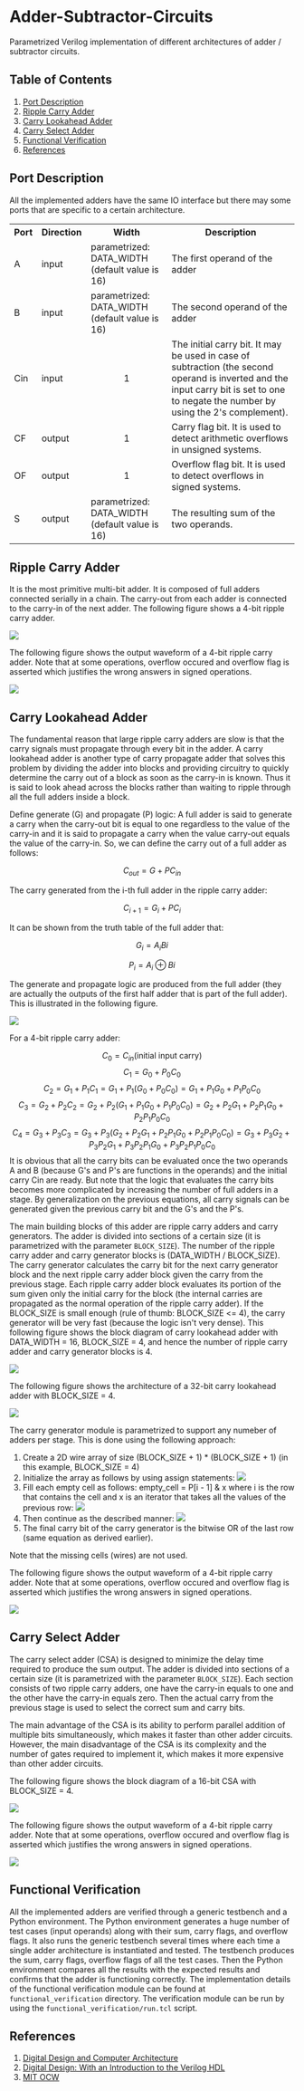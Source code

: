 # Adder-Subtractor-Circuits

Parametrized Verilog implementation of different architectures of adder / subtractor circuits.

## Table of Contents

1. [Port Description](#port-description)
2. [Ripple Carry Adder](#ripple-carry-adder)
3. [Carry Lookahead Adder](#carry-lookahead-adder)
4. [Carry Select Adder](#carry-select-adder)
5. [Functional Verification](#functional-verification)
6. [References](#references)

## Port Description

All the implemented adders have the same IO interface but there may some ports that are specific to a certain architecture.

<table>
    <tr>
        <th>Port</th>
        <th>Direction</th>
        <th>Width</th>
        <th>Description</th>
    </tr>
    <tr>
        <td>A</td>
        <td>input</td>
        <td>parametrized: DATA_WIDTH (default value is 16)</td>
        <td>The first operand of the adder</td>
    </tr>
    <tr>
        <td>B</td>
        <td>input</td>
        <td>parametrized: DATA_WIDTH (default value is 16)</td>
        <td>The second operand of the adder</td>
    </tr>
    <tr>
        <td>Cin</td>
        <td>input</td>
        <td align="center">1</td>
        <td>The initial carry bit. It may be used in case of subtraction (the second operand is inverted and the input carry bit is set to one to negate the number by using the 2's complement).</td>
    </tr>
    <tr>
        <td>CF</td>
        <td>output</td>
        <td align="center">1</td>
        <td>Carry flag bit. It is used to detect arithmetic overflows in unsigned systems.</td>
    </tr>
    <tr>
        <td>OF</td>
        <td>output</td>
        <td align="center">1</td>
        <td>Overflow flag bit. It is used to detect overflows in signed systems.</td>
    </tr>
    <tr>
        <td>S</td>
        <td>output</td>
        <td>parametrized: DATA_WIDTH (default value is 16)</td>
        <td>The resulting sum of the two operands.</td>
    </tr>
</table>

## Ripple Carry Adder

It is the most primitive multi-bit adder. It is composed of full adders connected serially in a chain. The carry-out from each adder is connected to the carry-in of the next adder. The following figure shows a 4-bit ripple carry adder.

<img src="docs/screenshots/ripple_carry_adder.PNG">

The following figure shows the output waveform of a 4-bit ripple carry adder. Note that at some operations, overflow occured and overflow flag is asserted which justifies the wrong answers in signed operations.

<img src="docs/screenshots/ripple_carry_adder_tb.PNG">

## Carry Lookahead Adder

The fundamental reason that large ripple carry adders are slow is that the carry signals must propagate through every bit in the adder. A carry lookahead adder is another type of carry propagate adder that solves this problem by dividing the adder into blocks and providing circuitry to quickly determine the carry out of a block as soon as the carry-in is known. Thus it is said to look ahead across the blocks rather than waiting to ripple through all the full adders inside a block.

Define generate (G) and propagate (P) logic:
A full adder is said to generate a carry when the carry-out bit is equal to one regardless to the value of the carry-in and it is said to propagate a carry when the value carry-out equals the value of the carry-in. So, we can define the carry out of a full adder as follows:

$$
C_{out} = G + PC_{in}
$$

The carry generated from the i-th full adder in the ripple carry adder:

$$
C_{i + 1} = G _{i}+ PC_{i}
$$

It can be shown from the truth table of the full adder that:

$$
G_{i} = A_{i}B{i}
$$

$$
P_{i} = A_{i} ⊕ B{i}
$$

The generate and propagate logic are produced from the full adder (they are actually the outputs of the first half adder that is part of the full adder). This is illustrated in the following figure.

<img src="docs/screenshots/generate_propagate_logic.PNG">



For a 4-bit ripple carry adder:

<!-- ![equations](https://latex.codecogs.com/png.image?%5Cinline%20%5Cdpi%7B110%7D%5Cbg%7Bwhite%7D%5C%5C%5C%5CC_%7B0%7D%20=%20C_%7Bin%7D%20%5Ctext%20%7B(initial%20input%20carry)%7D%5C%5C%5C%5CC_%7B1%7D%20=%20G_%7B0%7D%20&plus;%20P_%7B0%7DC_%7B0%7D%5C%5C%5C%5CC_%7B2%7D%20=%20G_%7B1%7D%20&plus;%20P_%7B1%7DC_%7B1%7D%20=%20G_%7B1%7D%20&plus;%20P_%7B1%7D(G_%7B0%7D%20&plus;%20P_%7B0%7DC_%7B0%7D)%20=%20G_%7B1%7D%20&plus;%20P_%7B1%7DG_%7B0%7D%20&plus;%20P_%7B1%7DP_%7B0%7DC_%7B0%7D%5C%5C%5C%5CC_%7B3%7D%20=%20G_%7B2%7D%20&plus;%20P_%7B2%7DC_%7B2%7D%20=%20G_%7B2%7D%20&plus;%20P_%7B2%7D(G_%7B1%7D%20&plus;%20P_%7B1%7DG_%7B0%7D%20&plus;%20P_%7B1%7DP_%7B0%7DC_%7B0%7D)%20=%20G_%7B2%7D%20&plus;%20P_%7B2%7DG_%7B1%7D%20&plus;%20P_%7B2%7DP_%7B1%7DG_%7B0%7D%20&plus;%20P_%7B2%7DP_%7B1%7DP_%7B0%7DC_%7B0%7D%5C%5C%5C%5CC_%7B4%7D%20=%20G_%7B3%7D%20&plus;%20P_%7B3%7DC_%7B3%7D%20=%20G_%7B3%7D%20&plus;%20P_%7B3%7D(G_%7B2%7D%20&plus;%20P_%7B2%7DG_%7B1%7D%20&plus;%20P_%7B2%7DP_%7B1%7DG_%7B0%7D%20&plus;%20P_%7B2%7DP_%7B1%7DP_%7B0%7DC_%7B0%7D)%20=%20G_%7B3%7D%20&plus;%20P_%7B3%7DG_%7B2%7D%20&plus;%20P_%7B3%7DP_%7B2%7DG_%7B1%7D%20&plus;%20P_%7B3%7DP_%7B2%7DP_%7B1%7DG_%7B0%7D%20&plus;%20P_%7B3%7DP_%7B2%7DP_%7B1%7DP_%7B0%7DC_%7B0%7D%5C%5C) -->

$$
C_{0} = C_{in} \text {(initial input carry)}
$$
$$
C_{1} = G_{0} + P_{0}C_{0}
$$
$$
C_{2} = G_{1} + P_{1}C_{1} = G_{1} + P_{1}(G_{0} + P_{0}C_{0}) = G_{1} + P_{1}G_{0} + P_{1}P_{0}C_{0}
$$
$$
C_{3} = G_{2} + P_{2}C_{2} = G_{2} + P_{2}(G_{1} + P_{1}G_{0} + P_{1}P_{0}C_{0}) = G_{2} + P_{2}G_{1} + P_{2}P_{1}G_{0} + P_{2}P_{1}P_{0}C_{0}
$$
$$
C_{4} = G_{3} + P_{3}C_{3} = G_{3} + P_{3}(G_{2} + P_{2}G_{1} + P_{2}P_{1}G_{0} + P_{2}P_{1}P_{0}C_{0}) = G_{3} + P_{3}G_{2} + P_{3}P_{2}G_{1} + P_{3}P_{2}P_{1}G_{0} + P_{3}P_{2}P_{1}P_{0}C_{0}
$$
It is obvious that all the carry bits can be evaluated once the two operands A and B (because G's and P's are functions in the operands) and the initial carry Cin are ready. But note that the logic that evaluates the carry bits becomes more complicated by increasing the number of full adders in a stage. By generalization on the previous equations, all carry signals can be generated given the previous carry bit and the G's and the P's.

The main building blocks of this adder are ripple carry adders and carry generators. The adder is divided into sections of a certain size (it is parametrized with the parameter `BLOCK_SIZE`). The number of the ripple carry adder and carry generator blocks is (DATA_WIDTH / BLOCK_SIZE). The carry generator calculates the carry bit for the next carry generator block and the next ripple carry adder block given the carry from the previous stage. Each ripple carry adder block evaluates its portion of the sum given only the initial carry for the block (the internal carries are propagated as the normal operation of the ripple carry adder). If the BLOCK_SIZE is small enough (rule of thumb: BLOCK_SIZE <= 4), the carry generator will be very fast (because the logic isn't very dense). This following figure shows the block diagram of carry lookahead adder with DATA_WIDTH = 16, BLOCK_SIZE = 4, and hence the number of ripple carry adder and carry generator blocks is 4.

<img src="docs/screenshots/carry_lookahead_adder.PNG">

The following figure shows the architecture of a 32-bit carry lookahead adder with BLOCK_SIZE = 4.

<img src="docs/screenshots/32_bit_carry_lookahead_adder.PNG">

The carry generator module is parametrized to support any numeber of adders per stage. This is done using the following approach:

<ol>
    <li>Create a 2D wire array of size (BLOCK_SIZE + 1) * (BLOCK_SIZE + 1) (in this example, BLOCK_SIZE = 4)</li>
    <li>Initialize the array as follows by using assign statements: <img src="docs/screenshots/carry_generator/1.PNG"></li>
    <li>Fill each empty cell as follows: empty_cell = P[i - 1] & x where i is the row that contains the cell and x is an iterator that takes all the values of the previous row: <img src="docs/screenshots/carry_generator/2.PNG"></li>
    <li>Then continue as the described manner: <img src="docs/screenshots/carry_generator/3.PNG"></li>
    <li>The final carry bit of the carry generator is the bitwise OR of the last row (same equation as derived earlier).</li>
</ol>

Note that the missing cells (wires) are not used.

The following figure shows the output waveform of a 4-bit ripple carry adder. Note that at some operations, overflow occured and overflow flag is asserted which justifies the wrong answers in signed operations.

<img src="docs/screenshots/carry_lookahead_adder_tb.PNG">

## Carry Select Adder

The carry select adder (CSA) is designed to minimize the delay time required to produce the sum output. The adder is divided into sections of a certain size (it is parametrized with the parameter `BLOCK_SIZE`). Each section consists of two ripple carry adders, one have the carry-in equals to one and the other have the carry-in equals zero. Then the actual carry from the previous stage is used to select the correct sum and carry bits.

The main advantage of the CSA is its ability to perform parallel addition of multiple bits simultaneously, which makes it faster than other adder circuits. However, the main disadvantage of the CSA is its complexity and the number of gates required to implement it, which makes it more expensive than other adder circuits.

The following figure shows the block diagram of a 16-bit CSA with BLOCK_SIZE = 4.

<img src="docs/screenshots/carry_select_adder.PNG">

The following figure shows the output waveform of a 4-bit ripple carry adder. Note that at some operations, overflow occured and overflow flag is asserted which justifies the wrong answers in signed operations.

<img src="docs/screenshots/carry_select_adder_tb.PNG">

## Functional Verification

All the implemented adders are verified through a generic testbench and a Python environment. The Python environment generates a huge number of test cases (input operands) along with their sum, carry flags, and overflow flags. It also runs the generic testbench several times where each time a single adder architecture is instantiated and tested. The testbench produces the sum, carry flags, overflow flags of all the test cases. Then the Python environment compares all the results with the expected results and confirms that the adder is functioning correctly. The implementation details of the functional verification module can be found at `functional_verification` directory. The verification module can be run by using the `functional_verification/run.tcl` script.

## References

<ol>
    <li><a href="https://www.sciencedirect.com/book/9780128000564/digital-design-and-computer-architecture">Digital Design and Computer Architecture</a></li>
    <li><a href="https://www.amazon.com/Digital-Design-Introduction-Verilog-HDL/dp/0132774208">Digital Design: With an Introduction to the Verilog HDL</a></li>
    <li><a href="https://ocw.mit.edu/courses/6-004-computation-structures-spring-2017/pages/c8/c8s2/c8s2v2/">MIT OCW</a></li>
</ol>
